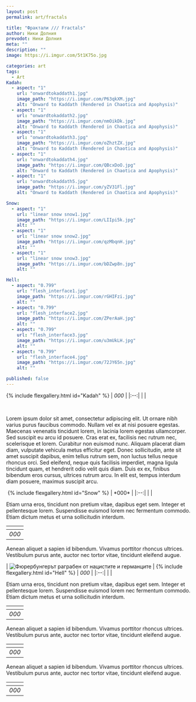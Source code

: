 ```yaml
---
layout: post
permalink: art/fractals

title: "Фрактали /// Fractals"
author: Ники Долния
prevodot: Ники Долния
meta: ""
description: ""
image: https://i.imgur.com/5t1K75o.jpg

categories: art
tags:
  - Art
Kadah:
  - aspect: "1"
    url: "onwardtokaddath1.jpg"
    image_path: "https://i.imgur.com/P63qkXM.jpg"
    alt: "Onward to Kaddath (Rendered in Chaotica and Apophysis)"
  - aspect: "1"
    url: "onwardtokaddath2.jpg"
    image_path: "https://i.imgur.com/nmOikDk.jpg"
    alt: "Onward to Kaddath (Rendered in Chaotica and Apophysis)"
  - aspect: "1"
    url: "onwardtokaddath3.jpg"
    image_path: "https://i.imgur.com/oZhztZX.jpg"
    alt: "Onward to Kaddath (Rendered in Chaotica and Apophysis)"
  - aspect: "1"
    url: "onwardtokaddath4.jpg"
    image_path: "https://i.imgur.com/QBcxDoO.jpg"
    alt: "Onward to Kaddath (Rendered in Chaotica and Apophysis)"
  - aspect: "1"
    url: "onwardtokaddath5.jpg"
    image_path: "https://i.imgur.com/yZV31Fl.jpg"
    alt: "Onward to Kaddath (Rendered in Chaotica and Apophysis)"

Snow:
  - aspect: "1"
    url: "linear snow snow1.jpg"
    image_path: "https://i.imgur.com/LIIpi5k.jpg"
    alt: ""
  - aspect: "1"
    url: "linear snow snow2.jpg"
    image_path: "https://i.imgur.com/qzMbqnH.jpg"
    alt: ""
  - aspect: "1"
    url: "linear snow snow3.jpg"
    image_path: "https://i.imgur.com/bDZwp8n.jpg"
    alt: ""

Hell:
  - aspect: "0.799"
    url: "flesh_interface1.jpg"
    image_path: "https://i.imgur.com/rGHIFzi.jpg"
    alt: ""
  - aspect: "0.799"
    url: "flesh_interface2.jpg"
    image_path: "https://i.imgur.com/ZPerAaH.jpg"
    alt: ""
  - aspect: "0.799"
    url: "flesh_interface3.jpg"
    image_path: "https://i.imgur.com/u3mUkLH.jpg"
    alt: ""
  - aspect: "0.799"
    url: "flesh_interface4.jpg"
    image_path: "https://i.imgur.com/72JY65n.jpg"
    alt: ""

published: false
---
```

{% include flexgallery.html id="Kadah" %}
| *000* | 
|:--:| 
|  |


<br>

Lorem ipsum dolor sit amet, consectetur adipiscing elit. Ut ornare nibh varius purus faucibus commodo. Nullam vel ex at nisi posuere egestas. Maecenas venenatis tincidunt lorem, in lacinia lorem egestas ullamcorper. Sed suscipit eu arcu id posuere. Cras erat ex, facilisis nec rutrum nec, scelerisque et lorem. Curabitur non euismod nunc. Aliquam placerat diam diam, vulputate vehicula metus efficitur eget. Donec sollicitudin, ante sit amet suscipit dapibus, enim tellus rutrum sem, non luctus tellus neque rhoncus orci. Sed eleifend, neque quis facilisis imperdiet, magna ligula tincidunt quam, et hendrerit odio velit quis diam. Duis ex ex, finibus bibendum eros cursus, ultrices rutrum arcu. In elit est, tempus interdum diam posuere, maximus suscipit arcu. 

<img src="https://i.imgur.com/mNtDIh6.jpg" alt=""> 
{% include flexgallery.html id="Snow" %}
| *000* | 
|:--:| 
|  |

Etiam urna eros, tincidunt non pretium vitae, dapibus eget sem. Integer et pellentesque lorem. Suspendisse euismod lorem nec fermentum commodo. Etiam dictum metus et urna sollicitudin interdum. 

| <img src="https://i.imgur.com/Keleezc.jpg" alt=""> | 
|:--:| 
| *000* |


Aenean aliquet a sapien id bibendum. Vivamus porttitor rhoncus ultrices. Vestibulum purus ante, auctor nec tortor vitae, tincidunt eleifend augue. 

| <img src="https://i.imgur.com/JLmmvaz.jpg" alt="Фюрербунгерът раграбен от нацистите и германците"> | 
{% include flexgallery.html id="Hell" %}
| *000* | 
|:--:| 
|  |

Etiam urna eros, tincidunt non pretium vitae, dapibus eget sem. Integer et pellentesque lorem. Suspendisse euismod lorem nec fermentum commodo. Etiam dictum metus et urna sollicitudin interdum.

| <img src="https://i.imgur.com/948Xejg.jpg" alt=""> | 
|:--:| 
| *000* |

Aenean aliquet a sapien id bibendum. Vivamus porttitor rhoncus ultrices. Vestibulum purus ante, auctor nec tortor vitae, tincidunt eleifend augue. 

| <img src="https://i.imgur.com/LuPQY8C.jpg" alt=""> | 
|:--:| 
| *000* |

Aenean aliquet a sapien id bibendum. Vivamus porttitor rhoncus ultrices. Vestibulum purus ante, auctor nec tortor vitae, tincidunt eleifend augue. 


| <img src="https://i.imgur.com/ueea2qu.jpg" alt=""> | 
|:--:| 
| *000* |
